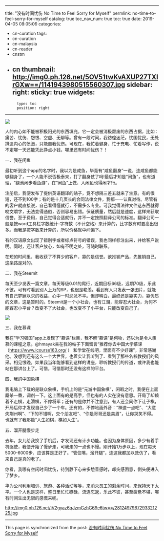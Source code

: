 
---
title: "没有时间忧伤 No Time to Feel Sorry for Myself"
permlink: no-time-to-feel-sorry-for-myself
catalog: true
toc_nav_num: true
toc: true
date: 2019-04-05 08:05:09
categories:
- cn-curation
tags:
- cn-curation
- cn-malaysia
- cn-reader
- cnstm
- cn
thumbnail: http://img0.ph.126.net/5OV51twKvAXUP27TXIrGXw==/1141943980515560307.jpg
sidebar:
    right:
        sticky: true
widgets:
    -
        type: toc
        position: right
---


![](http://img0.ph.126.net/5OV51twKvAXUP27TXIrGXw==/1141943980515560307.jpg)

人的内心如不能被积极阳光的东西填充，它一定会被消极颓废的东西占据，比如：痛苦、忧伤、怨恨、空虚、无聊等。曾有一段时间，我彷徨迷茫，忧国忧民，无处排遣内心的愤懑，只能自我忧伤。可现在，我忙着健身、忙于充电、忙着写作，说不定哪一天还能凭此挣点小钱，哪里还有时间忧伤？！

一、我在闲鱼

最初听到这个app的名字时，我以为是咸鱼，毕竟有“咸鱼翻身”一说，连咸鱼都能够翻身了，一个人能不说否极泰来，打了翻身仗了吗!最后才知是“闲鱼”，也有道理，“绕池闲步看鱼游”，在“闲鱼”上做，人闲鱼也得闲才行。

注册后，我便发布了提供英语翻译的贴子，竟不想隔三差五就来了生意。有的很短，还不到100字；有的是十几页长的合同法律文件，我都一一认真对待。尽管有的客户就直接说，自己看得懂就行，不需多么专业。可我觉得法律文件这东西就得咬文嚼字，无法变得通俗，否则容易出错。保证质量，然后就是速度，这样来获取信誉。至于费用，自己觉得合适就行，并不一定按照翻译公司的标准。翻译公司一般是按word工具栏字数统计-字符数（不计空格）来计算的，比字数有时要高出很多。而我是按字数来计算的，所以价格就中间偏下。

有的汉语原文出现了错别字或者标点符号的错误，我也同样标注出来，并给客户说明。同时，还让客户放心，如有不明之处，可随时联系。

在短的时间里，我收获了不算少的客户，靠的是信誉。欲推销产品，先推销自己，这条路是对的。

二、我在Steemit

每天至少发表一篇文章，每天等级0.01的爬行，近期目标66级，远期70级，乐此不彼。可有时看到别人上万的SP，也很是艳羡。看到有人只发表一张图片，就能有自己梦寐以求的收益，心中一时忿忿不平。但却明白，最终还是靠实力，靠优质的文章，这是暂时的。Steemit是一个小社会，也有江湖，能容忍大社会，为何不能容忍小平台？改变不了大社会，也改变不了小平台，只能改变自己了。

![](http://img2.ph.126.net/Es-lpq5R9iECcIA65cDYNg==/2036189981525573252.jpg)

三、我在慕课

我在“学习强国”app上发现了“慕课”栏目，我不解“慕课”是何物，还以为是令人羡慕的课程之意。@hmayak亲在我的帖子下面留言“推荐你去中国大学慕课（https://www.icourse163.org/ ） 和学堂在线吧，里面有不少好课”，非常感谢他。没想到还有这么一个大世界，也着实让我听到了、看到了那些名校教授们的风采。相见恨晚，如果我当年能够看到这样的讲座，聆听教授们的传道，或许我也能站在那讲台上了。可惜，可惜那时还没有这样的平台。

四、我的中国象棋

我电脑上下载的是联众象棋，手机上的是“元游中国象棋”，闲暇之时，我便在上面厮杀一番，调剂一下。这上面有的是高手，但也有的人实在没有意思。开局了却赖着不走棋，走滑棋，不停将军；还有的是你并不注意到，有人还会同你下让子棋，开局后你才发现自己少了一个车。还有的，不停地画外音：“神速一点吧”、“大意失荆州啊”、“下的不错啊，交个朋友吧”、“你是哥哥还是美眉”，让你哭笑不得。也就有了我那篇“人生如棋，棋如人生”。

五、溜开腿慢步走

去年，女儿给我换了手机后，才发现还有计步功能。也因为身体原因，多少有着手机驱使，我便开始了慢步走，可我走的一点也不慢。刚开始1万步以上，现在每天5000-6000步，应该算是正好了。“管住嘴，溜开腿”，连这我都加以效仿了，看来自己是真的老了。

你看，我哪有空闲时间忧伤，待到静下心来多愁善感时，却突感困意，倒头便进入了梦乡。

华为公司利用培训、旅游、各种活动等等，来消灭员工的剩余时间，来保持天下太平。一个人也是这样，整日里忙忙碌碌，流连忘返，乐此不彼，甚至疲惫不堪，哪有时间生出无限的感慨来呢。

http://img0.ph.126.net/iV2gyaz6qJzmGzhG69e6tw==/2812497967293321225.jpg

- - -

This page is synchronized from the post: [没有时间忧伤 No Time to Feel Sorry for Myself](https://steemit.com/@bring/no-time-to-feel-sorry-for-myself)
